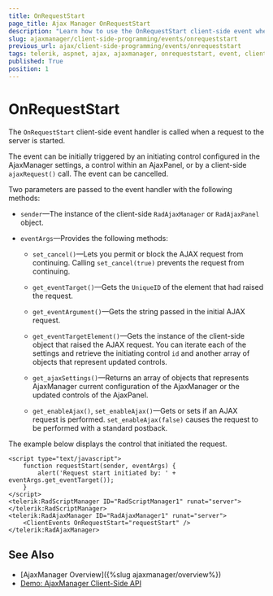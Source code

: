 ```yaml
---
title: OnRequestStart
page_title: Ajax Manager OnRequestStart
description: "Learn how to use the OnRequestStart client-side event when working with Telerik UI for ASP.NET AJAX."
slug: ajaxmanager/client-side-programming/events/onrequeststart
previous_url: ajax/client-side-programming/events/onrequeststart
tags: telerik, aspnet, ajax, ajaxmanager, onrequeststart, event, clientside, programming, api
published: True
position: 1
---
```


# OnRequestStart

The `OnRequestStart` client-side event handler is called when a request to the server is started. 

The event can be initially triggered by an initiating control configured in the AjaxManager settings, a control within an AjaxPanel, or by a client-side `ajaxRequest()` call. The event can be cancelled.

Two parameters are passed to the event handler with the following methods:

* `sender`&mdash;The instance of the client-side `RadAjaxManager` or `RadAjaxPanel` object.

* `eventArgs`&mdash;Provides the following methods:

    * `set_cancel()`&mdash;Lets you permit or block the AJAX request from continuing. Calling `set_cancel(true)` prevents the request from continuing.

    * `get_eventTarget()`&mdash;Gets the `UniqueID` of the element that had raised the request.

    * `get_eventArgument()`&mdash;Gets the string passed in the initial AJAX request.

    * `get_eventTargetElement()`&mdash;Gets the instance of the client-side object that raised the AJAX request. You can iterate each of the settings and retrieve the initiating control `id` and another array of objects that represent updated controls.

    * `get_ajaxSettings()`&mdash;Returns an array of objects that represents AjaxManager current configuration of the AjaxManager or the updated controls of the AjaxPanel.

    * `get_enableAjax()`, `set_enableAjax()`&mdash;Gets or sets if an AJAX request is performed. `set_enableAjax(false)` causes the request to be performed with a standard postback.

The example below displays the control that initiated the request.

```ASP.NET
<script type="text/javascript">
	function requestStart(sender, eventArgs) {
	    alert('Request start initiated by: ' + eventArgs.get_eventTarget());
	}
</script>
<telerik:RadScriptManager ID="RadScriptManager1" runat="server">
</telerik:RadScriptManager>
<telerik:RadAjaxManager ID="RadAjaxManager1" runat="server">
	<ClientEvents OnRequestStart="requestStart" />
</telerik:RadAjaxManager>
````



## See Also

* [AjaxManager Overview]({%slug ajaxmanager/overview%})
* [Demo: AjaxManager Client-Side API](https://demos.telerik.com/aspnet-ajax/ajax/examples/manager/clientsideapi/defaultcs.aspx)
